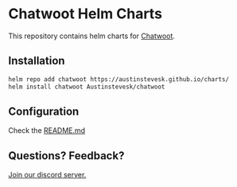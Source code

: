 # Chatwoot Helm Charts
This repository contains helm charts for [Chatwoot](https://github.com/chatwoot/chatwoot).

## Installation
```bash
helm repo add chatwoot https://austinstevesk.github.io/charts/
helm install chatwoot Austinstevesk/chatwoot
```

## Configuration
Check the [README.md](./charts/chatwoot/README.md)

## Questions? Feedback?
[Join our discord server.](https://discord.gg/cJXdrwS)
